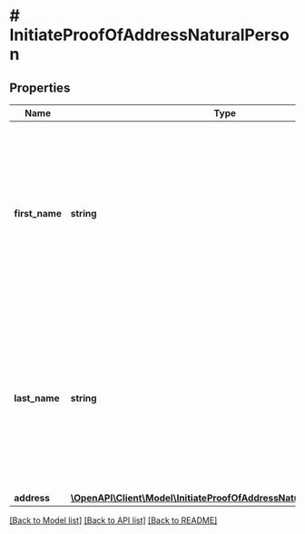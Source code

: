 # # InitiateProofOfAddressNaturalPerson

## Properties

Name | Type | Description | Notes
------------ | ------------- | ------------- | -------------
**first_name** | **string** | Provide the holder first name, exactly as it should appear on the proof of address document. Please match it exactly, with the same characters, same case. One exception: if the document mentions an honorary title, please don&#39;t provide it as part of the name. This field can not be submitted without field \&quot;last_name\&quot;. | [optional]
**last_name** | **string** | Provide the holder last name, exactly as it should appear on the proof of address document. Please match it exactly, with the same characters, same case. One exception: if the document mentions an honorary title, please don&#39;t provide it as part of the name. This field can not be submitted without field \&quot;first_name\&quot;. | [optional]
**address** | [**\OpenAPI\Client\Model\InitiateProofOfAddressNaturalPersonAddress**](InitiateProofOfAddressNaturalPersonAddress.md) |  | [optional]

[[Back to Model list]](../../README.md#models) [[Back to API list]](../../README.md#endpoints) [[Back to README]](../../README.md)

